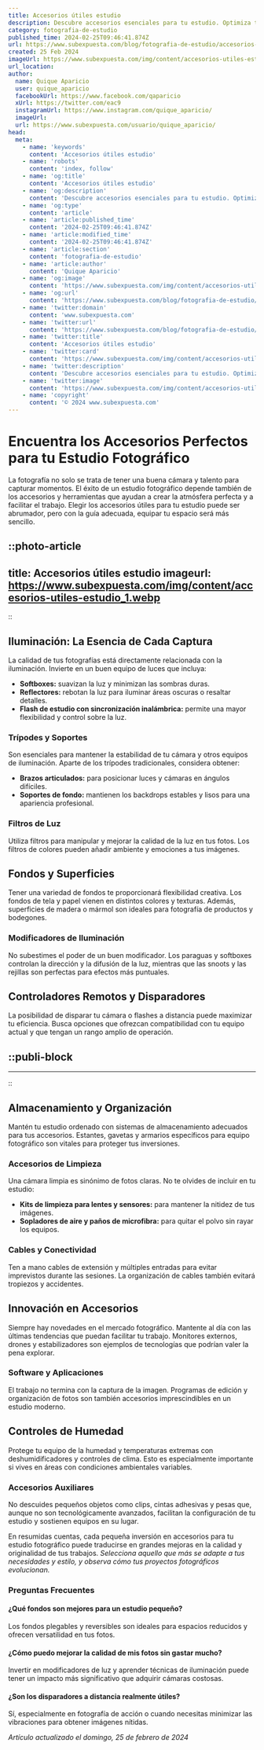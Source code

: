 ```yaml
---
title: Accesorios útiles estudio
description: Descubre accesorios esenciales para tu estudio. Optimiza tu espacio y mejora la productividad con herramientas de alta calidad y diseño inteligente.
category: fotografia-de-estudio
published_time: 2024-02-25T09:46:41.874Z
url: https://www.subexpuesta.com/blog/fotografia-de-estudio/accesorios-utiles-estudio
created: 25 Feb 2024
imageUrl: https://www.subexpuesta.com/img/content/accesorios-utiles-estudio_1.webp
url_location:
author:
  name: Quique Aparicio
  user: quique_aparicio
  facebookUrl: https://www.facebook.com/qaparicio
  xUrl: https://twitter.com/eac9
  instagramUrl: https://www.instagram.com/quique_aparicio/
  imageUrl: 
  url: https://www.subexpuesta.com/usuario/quique_aparicio/
head:
  meta:
    - name: 'keywords'
      content: 'Accesorios útiles estudio'
    - name: 'robots'
      content: 'index, follow'
    - name: 'og:title'
      content: 'Accesorios útiles estudio'
    - name: 'og:description'
      content: 'Descubre accesorios esenciales para tu estudio. Optimiza tu espacio y mejora la productividad con herramientas de alta calidad y diseño inteligente.'
    - name: 'og:type'
      content: 'article'
    - name: 'article:published_time'
      content: '2024-02-25T09:46:41.874Z'
    - name: 'article:modified_time'
      content: '2024-02-25T09:46:41.874Z'
    - name: 'article:section'
      content: 'fotografia-de-estudio'
    - name: 'article:author'
      content: 'Quique Aparicio'
    - name: 'og:image'
      content: 'https://www.subexpuesta.com/img/content/accesorios-utiles-estudio_1.webp'
    - name: 'og:url'
      content: 'https://www.subexpuesta.com/blog/fotografia-de-estudio/accesorios-utiles-estudio'
    - name: 'twitter:domain'
      content: 'www.subexpuesta.com'
    - name: 'twitter:url'
      content: 'https://www.subexpuesta.com/blog/fotografia-de-estudio/accesorios-utiles-estudio'
    - name: 'twitter:title'
      content: 'Accesorios útiles estudio'
    - name: 'twitter:card'
      content: 'https://www.subexpuesta.com/img/content/accesorios-utiles-estudio_1.webp'
    - name: 'twitter:description'
      content: 'Descubre accesorios esenciales para tu estudio. Optimiza tu espacio y mejora la productividad con herramientas de alta calidad y diseño inteligente.'
    - name: 'twitter:image'
      content: 'https://www.subexpuesta.com/img/content/accesorios-utiles-estudio_1.webp'
    - name: 'copyright'
      content: '© 2024 www.subexpuesta.com'
---
```

# Encuentra los Accesorios Perfectos para tu Estudio Fotográfico

La fotografía no solo se trata de tener una buena cámara y talento para capturar momentos. El éxito de un estudio fotográfico depende también de los accesorios y herramientas que ayudan a crear la atmósfera perfecta y a facilitar el trabajo. Elegir los accesorios útiles para tu estudio puede ser abrumador, pero con la guía adecuada, equipar tu espacio será más sencillo.


::photo-article
---
title: Accesorios útiles estudio
imageurl: https://www.subexpuesta.com/img/content/accesorios-utiles-estudio_1.webp
---
::



## Iluminación: La Esencia de Cada Captura

La calidad de tus fotografías está directamente relacionada con la iluminación. Invierte en un buen equipo de luces que incluya:

- **Softboxes:** suavizan la luz y minimizan las sombras duras.
- **Reflectores:** rebotan la luz para iluminar áreas oscuras o resaltar detalles.
- **Flash de estudio con sincronización inalámbrica:** permite una mayor flexibilidad y control sobre la luz.

### Trípodes y Soportes

Son esenciales para mantener la estabilidad de tu cámara y otros equipos de iluminación. Aparte de los trípodes tradicionales, considera obtener:

- **Brazos articulados:** para posicionar luces y cámaras en ángulos difíciles.
- **Soportes de fondo:** mantienen los backdrops estables y lisos para una apariencia profesional.

### Filtros de Luz

Utiliza filtros para manipular y mejorar la calidad de la luz en tus fotos. Los filtros de colores pueden añadir ambiente y emociones a tus imágenes.

## Fondos y Superficies

Tener una variedad de fondos te proporcionará flexibilidad creativa. Los fondos de tela y papel vienen en distintos colores y texturas. Además, superficies de madera o mármol son ideales para fotografía de productos y bodegones.

### Modificadores de Iluminación

No subestimes el poder de un buen modificador. Los paraguas y softboxes controlan la dirección y la difusión de la luz, mientras que las snoots y las rejillas son perfectas para efectos más puntuales.

## Controladores Remotos y Disparadores

La posibilidad de disparar tu cámara o flashes a distancia puede maximizar tu eficiencia. Busca opciones que ofrezcan compatibilidad con tu equipo actual y que tengan un rango amplio de operación.


  ::publi-block
  ---
  ---
  ::
  
  

## Almacenamiento y Organización

Mantén tu estudio ordenado con sistemas de almacenamiento adecuados para tus accesorios. Estantes, gavetas y armarios específicos para equipo fotográfico son vitales para proteger tus inversiones.

### Accesorios de Limpieza

Una cámara limpia es sinónimo de fotos claras. No te olvides de incluir en tu estudio:

- **Kits de limpieza para lentes y sensores:** para mantener la nitidez de tus imágenes.
- **Sopladores de aire y paños de microfibra:** para quitar el polvo sin rayar los equipos.

### Cables y Conectividad

Ten a mano cables de extensión y múltiples entradas para evitar imprevistos durante las sesiones. La organización de cables también evitará tropiezos y accidentes.

## Innovación en Accesorios

Siempre hay novedades en el mercado fotográfico. Mantente al día con las últimas tendencias que puedan facilitar tu trabajo. Monitores externos, drones y estabilizadores son ejemplos de tecnologías que podrían valer la pena explorar.

### Software y Aplicaciones

El trabajo no termina con la captura de la imagen. Programas de edición y organización de fotos son también accesorios imprescindibles en un estudio moderno.

## Controles de Humedad

Protege tu equipo de la humedad y temperaturas extremas con deshumidificadores y controles de clima. Esto es especialmente importante si vives en áreas con condiciones ambientales variables.

### Accesorios Auxiliares

No descuides pequeños objetos como clips, cintas adhesivas y pesas que, aunque no son tecnológicamente avanzados, facilitan la configuración de tu estudio y sostienen equipos en su lugar.

En resumidas cuentas, cada pequeña inversión en accesorios para tu estudio fotográfico puede traducirse en grandes mejoras en la calidad y originalidad de tus trabajos. *Selecciona aquello que más se adapte a tus necesidades y estilo, y observa cómo tus proyectos fotográficos evolucionan.*

### Preguntas Frecuentes

#### ¿Qué fondos son mejores para un estudio pequeño?

Los fondos plegables y reversibles son ideales para espacios reducidos y ofrecen versatilidad en tus fotos.

#### ¿Cómo puedo mejorar la calidad de mis fotos sin gastar mucho?

Invertir en modificadores de luz y aprender técnicas de iluminación puede tener un impacto más significativo que adquirir cámaras costosas.

#### ¿Son los disparadores a distancia realmente útiles?

Sí, especialmente en fotografía de acción o cuando necesitas minimizar las vibraciones para obtener imágenes nítidas.

_Artículo actualizado el domingo, 25 de febrero de 2024_